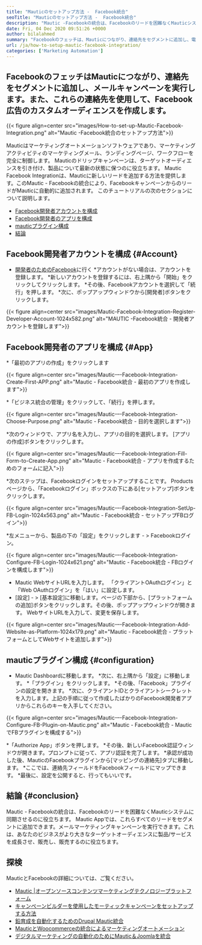 ```yaml
---
title: "Mauticのセットアップ方法 -  Facebook統合" 
seoTitle: "Mauticのセットアップ方法 -  Facebook統合" 
description: "Mautic -Facebookの統合は、Facebookのリードを困難なくMauticシステムに同期させるのに役立ち、マーケティングキャンペーンでそれらを使用します。" 
date: Fri, 04 Dec 2020 09:51:26 +0000
author: bilalahmed
summary: "Facebookのフェッチは、Mauticにつながり、連絡先をセグメントに追加し、電子メールキャンペーンを実行します。また、これらの連絡先を使用して、Facebook広告のカスタムオーディエンスを作成します。" 
url: /ja/how-to-setup-mautic-facebook-integration/
categories: ['Marketing Automation']
---
```


## FacebookのフェッチはMauticにつながり、連絡先をセグメントに追加し、メールキャンペーンを実行します。また、これらの連絡先を使用して、Facebook広告のカスタムオーディエンスを作成します。

{{< figure align=center src="images/How-to-set-up-Mautic-Facebook-Integration.png" alt="Mautic -Facebook統合のセットアップ方法">}}

Mauticはマーケティングオートメーションソフトウェアであり、マーケティングアクティビティのマーケティングメール、ランディングページ、ワークフローを完全に制御します。 Mauticのドリップキャンペーンは、ターゲットオーディエンスを引き付け、製品について最新の状態に保つのに役立ちます。 Mautic Facebook Integrationは、Mauticに新しいリードを追加する方法を提供します。このMautic  -  Facebookの統合により、FacebookキャンペーンからのリードがMauticに自動的に追加されます。
このチュートリアルの次のセクションについて説明します。
  * [Facebook開発者アカウントを構成][1]
  * [Facebook開発者のアプリを構成][2]
  * [mauticプラグイン構成][3]
  * [結論][4]

## Facebook開発者アカウントを構成 {#Account}
  * [開発者のためのFacebook][5]に行く
  *アカウントがない場合は、アカウントを登録します。
  *新しいアカウントを登録するには、右上隅から「開始」をクリックしてクリックします。
  *その後、Facebookアカウントを選択して「続行」を押します。
  *次に、ポップアップウィンドウから[開発者]ボタンをクリックします。

{{< figure align=center src="images/Mautic-Facebook-Integration-Register-Developer-Account-1024x582.png" alt="MAUTIC -Facebook統合 - 開発者アカウントを登録します">}}


## Facebook開発者のアプリを構成 {#App}
  *「最初のアプリの作成」をクリックします

{{< figure align=center src="images/Mautic-–-Facebook-Integration-Create-First-APP.png" alt="Mautic  -  Facebook統合 - 最初のアプリを作成します">}}

  *「ビジネス統合の管理」をクリックして、「続行」を押します。

{{< figure align=center src="images/Mautic-–-Facebook-Integration-Choose-Purpose.png" alt="Mautic  -  Facebook統合 - 目的を選択します">}}

  *次のウィンドウで、アプリ名を入力し、アプリの目的を選択します。 [アプリの作成]ボタンをクリックします。

{{< figure align=center src="images/Mautic-–-Facebook-Integration-Fill-Form-to-Create-App.png" alt="Mautic  -  Facebook統合 - アプリを作成するためのフォームに記入">}}

  *次のステップは、Facebookログインをセットアップすることです。 Productsページから、「Facebookログイン」ボックスの下にある[セットアップ]ボタンをクリックします。

{{< figure align=center src="images/Mautic-–-Facebook-Integration-SetUp-FB-Login-1024x563.png" alt="Mautic  -  Facebook統合 - セットアップFBログイン">}}

  *左メニューから、製品の下の「設定」をクリックします - > Facebookログイン。

{{< figure align=center src="images/Mautic-–-Facebook-Integration-Configure-FB-Login-1024x621.png" alt="Mautic  -  Facebook統合 -  FBログインを構成します">}}

  * Mautic WebサイトURLを入力します。 「クライアントOAuthログイン」と「Web OAuthログイン」を「はい」に設定します。
  * [設定]  - > [基本設定]に移動します。ページの下部から、[プラットフォームの追加]ボタンをクリックします。その後、ポップアップウィンドウが開きます。 WebサイトURLを入力して、変更を保存します。

{{< figure align=center src="images/Mautic-–-Facebook-Integration-Add-Website-as-Platform-1024x179.png" alt="Mautic  -  Facebook統合 - プラットフォームとしてWebサイトを追加します">}}


## mauticプラグイン構成 {#configuration}
  * Mautic Dashboardに移動します。
  *次に、右上隅から「設定」に移動します。
  *「プラグイン」をクリックします。
  *その後、「Facebook」プラグインの設定を開きます。
  *次に、クライアントIDとクライアントシークレットを入力します。上記の手順に従って作成したばかりのFacebook開発者アプリからこれらのキーを入手してください。

{{< figure align=center src="images/Mautic-–-Facebook-Integration-Configure-FB-Plugin-on-Mautic.png" alt="Mautic  -  Facebook統合 -  MauticでFBプラグインを構成する">}}

  *「Authorize App」ボタンを押します。
  *その後、新しいFacebook認証ウィンドウが開きます。プロンプトに従って、アプリ認証を完了します。
  *承認が成功した後、MauticのFacebookプラグインから[マッピングの連絡先]タブに移動します。
  *ここでは、連絡先フィールドをFacebookフィールドにマップできます。
  *最後に、設定を公開すると、行ってもいいです。

## 結論 {#conclusion}
Mautic  -  Facebookの統合は、Facebookのリードを困難なくMauticシステムに同期させるのに役立ちます。 Mautic Appでは、これらすべてのリードをセグメントに追加できます。メールマーケティングキャンペーンを実行できます。これは、あなたのビジネスがより大きなターゲットオーディエンスに製品/サービスを成長させ、販売し、販売するのに役立ちます。

## 探検
MauticとFacebookの詳細については、ご覧ください。
  * [Mautic |オープンソースコンテンツマーケティングテクノロジープラットフォーム][6]
  * [キャンペーンビルダーを使用したモーティックキャンペーンをセットアップする方法][7]
  * [鉛育成を自動化するためのDrupal Mautic統合][8]
  * [MauticとWoocommerceの統合によるマーケティングオートメーション][9]
  * [デジタルマーケティングの自動化のためにMautic＆Joomlaを統合][10]

  
[1]: #account
[2]: #app
[3]: #configuration
[4]: #conclusion
[5]: https://developers.facebook.com/docs/apps#register
[6]: https://products.containerize.com/marketing-automation/mautic
[7]: https://blog.containerize.com/marketing-automation/how-to-setup-marketing-campaigns-using-mautic-campaign-builder/
[8]: https://blog.containerize.com/content-management/drupal-tutorial-automate-lead-growth-with-drupal-mautic/
[9]: https://blog.containerize.com/blogging/marketing-automation-using-mautic-and-wordpress-woocommerce/
[10]: https://blog.containerize.com/content-management/integrate-mautic-with-joomla-for-marketing-automation/
